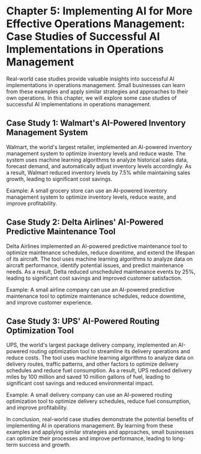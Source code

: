 Chapter 5: Implementing AI for More Effective Operations Management: Case Studies of Successful AI Implementations in Operations Management
===========================================================================================================================================

Real-world case studies provide valuable insights into successful AI implementations in operations management. Small businesses can learn from these examples and apply similar strategies and approaches to their own operations. In this chapter, we will explore some case studies of successful AI implementations in operations management.

Case Study 1: Walmart's AI-Powered Inventory Management System
--------------------------------------------------------------

Walmart, the world's largest retailer, implemented an AI-powered inventory management system to optimize inventory levels and reduce waste. The system uses machine learning algorithms to analyze historical sales data, forecast demand, and automatically adjust inventory levels accordingly. As a result, Walmart reduced inventory levels by 7.5% while maintaining sales growth, leading to significant cost savings.

Example: A small grocery store can use an AI-powered inventory management system to optimize inventory levels, reduce waste, and improve profitability.

Case Study 2: Delta Airlines' AI-Powered Predictive Maintenance Tool
--------------------------------------------------------------------

Delta Airlines implemented an AI-powered predictive maintenance tool to optimize maintenance schedules, reduce downtime, and extend the lifespan of its aircraft. The tool uses machine learning algorithms to analyze data on aircraft performance, identify potential issues, and predict maintenance needs. As a result, Delta reduced unscheduled maintenance events by 25%, leading to significant cost savings and improved customer satisfaction.

Example: A small airline company can use an AI-powered predictive maintenance tool to optimize maintenance schedules, reduce downtime, and improve customer experience.

Case Study 3: UPS' AI-Powered Routing Optimization Tool
-------------------------------------------------------

UPS, the world's largest package delivery company, implemented an AI-powered routing optimization tool to streamline its delivery operations and reduce costs. The tool uses machine learning algorithms to analyze data on delivery routes, traffic patterns, and other factors to optimize delivery schedules and reduce fuel consumption. As a result, UPS reduced delivery miles by 100 million and saved 10 million gallons of fuel, leading to significant cost savings and reduced environmental impact.

Example: A small delivery company can use an AI-powered routing optimization tool to optimize delivery schedules, reduce fuel consumption, and improve profitability.

In conclusion, real-world case studies demonstrate the potential benefits of implementing AI in operations management. By learning from these examples and applying similar strategies and approaches, small businesses can optimize their processes and improve performance, leading to long-term success and growth.
